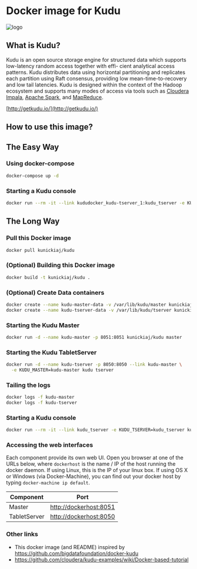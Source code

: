 # Docker image for Kudu
![logo](http://getkudu.io/img/logo.png)


## What is Kudu?
Kudu is an open source storage engine for structured data which supports low-latency random access together with effi- cient analytical access patterns. Kudu distributes data using horizontal partitioning and replicates each partition using Raft consensus, providing low mean-time-to-recovery and low tail latencies. Kudu is designed within the context of the Hadoop ecosystem and supports many modes of access via tools such as [Cloudera Impala](http://impala.io/), [Apache Spark](http://spark.apache.org/), and [MapReduce](https://hadoop.apache.org/).

[http://getkudu.io/](http://getkudu.io/)


## How to use this image?

## The Easy Way

### Using docker-compose
```bash
docker-compose up -d
```

### Starting a Kudu console
```bash
docker run --rm -it --link kududocker_kudu-tserver_1:kudu_tserver -e KUDU_TSERVER=kudu_tserver kunickiaj/kudu cli status
```

## The Long Way

### Pull this Docker image
```bash
docker pull kunickiaj/kudu
```

### (Optional) Building this Docker image
```bash
docker build -t kunickiaj/kudu .
```

### (Optional) Create Data containers
```bash
docker create --name kudu-master-data -v /var/lib/kudu/master kunickiaj/kudu
docker create --name kudu-tserver-data -v /var/lib/kudu/tserver kunickiaj/kudu
```

### Starting the Kudu Master
```bash
docker run -d --name kudu-master -p 8051:8051 kunickiaj/kudu master
```

### Starting the Kudu TabletServer
```bash
docker run -d --name kudu-tserver -p 8050:8050 --link kudu-master \
  -e KUDU_MASTER=kudu-master kudu tserver
```

### Tailing the logs
```bash
docker logs -f kudu-master
docker logs -f kudu-tserver
```

### Starting a Kudu console
```bash
docker run --rm -it --link kudu_tserver -e KUDU_TSERVER=kudu_tserver kunickiaj/kudu kudu tserver status kudu_tserver
```

### Accessing the web interfaces
Each component provide its own web UI. Open you browser at one of the URLs below, where `dockerhost` is the name / IP of the host running the docker daemon. If using Linux, this is the IP of your linux box. If using OS X or Windows (via Docker-Machine), you can find out your docker host by typing `docker-machine ip default`.

| Component               | Port                                              |
| ----------------------- |-------------------------------------------------- |
| Master                  | [http://dockerhost:8051](http://dockerhost:8051)  |
| TabletServer            | [http://dockerhost:8050](http://dockerhost:8050)  |


### Other links
- This docker image (and README) inspired by https://github.com/bigdatafoundation/docker-kudu
- https://github.com/cloudera/kudu-examples/wiki/Docker-based-tutorial
